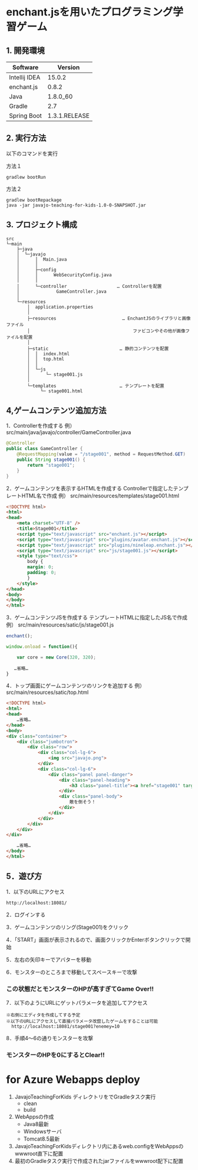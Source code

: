 # enchant.jsを用いたプログラミング学習ゲーム


## 1. 開発環境

Software  | Version
------------- | -------------
Intellij IDEA  | 15.0.2
enchant.js  | 0.8.2
Java | 1.8.0_60
Gradle | 2.7
Spring Boot | 1.3.1.RELEASE

## 2. 実行方法

以下のコマンドを実行

方法１

    gradlew bootRun
    
方法２

    gradlew bootRepackage
    java -jar javajo-teaching-for-kids-1.0-0-SNAPSHOT.jar

## 3. プロジェクト構成
```
src
└─main
    ├─java
    │  └─javajo
    │      │  Main.java
    │      │
    │      ├─config
    │      │      WebSecurityConfig.java
    │      │
    │      └─controller                   … Controllerを配置
    │              GameController.java
    │
    └─resources
        │  application.properties
        │
        ├─resources                         … EnchantJSのライブラリと画像ファイル
        │                                       ファビコンやその他が画像ファイルを配置
        │
        ├─static                           … 静的コンテンツを配置
        │  │  index.html
        │  │  top.html
        │  │
        │  └─js
        │      └─ stage001.js
        │
        └─templates                        … テンプレートを配置
             └─ stage001.html
```

## 4,ゲームコンテンツ追加方法

1．Controllerを作成する
例）
src/main/java/javajo/controller/GameController.java
```java
@Controller
public class GameController {
    @RequestMapping(value = "/stage001", method = RequestMethod.GET)
    public String stage001() {
        return "stage001";
    }
}
```

2．ゲームコンテンツを表示するHTMLを作成する
Controllerで指定したテンプレートHTML名で作成
例）
src/main/resources/templates/stage001.html
```html
<!DOCTYPE html>
<html>
<head>
    <meta charset="UTF-8" />
    <title>Stage001</title>
    <script type="text/javascript" src="enchant.js"></script>
    <script type="text/javascript" src="plugins/avatar.enchant.js"></script>
    <script type="text/javascript" src="plugins/nineleap.enchant.js"></script>
    <script type="text/javascript" src="js/stage001.js"></script>
    <style type="text/css">
        body {
        margin: 0;
        padding: 0;
        }
    </style>
</head>
<body>
</body>
</html>
```

3．ゲームコンテンツJSを作成する
テンプレートHTMLに指定したJS名で作成
例）
src/main/resources/satic/js/stage001.js
```javascript
enchant();

window.onload = function(){

    var core = new Core(320, 320);
    
   …省略…
}
```

4．トップ画面にゲームコンテンツのリンクを追加する
例）
src/main/resources/satic/top.html
```html
<!DOCTYPE html>
<html>
<head>
    …省略…
</head>
<body>
<div class="container">
    <div class="jumbotron">
        <div class="row">
            <div class="col-lg-6">
                <img src="javajo.png">
            </div>
            <div class="col-lg-6">
                <div class="panel panel-danger">
                    <div class="panel-heading">
                        <h3 class="panel-title"><a href="stage001" target="content">Stage001</a></h3>
                    </div>
                    <div class="panel-body">
                        敵を倒そう！
                    </div>
                </div>
            </div>
        </div>
    </div>
</div>

    …省略…
</body>
</html>

```

## 5．遊び方

1．以下のURLにアクセス

    http://localhost:18081/

2．ログインする

3．ゲームコンテンツのリング(Stage001)をクリック

4．「START」画面が表示されるので、画面クリックかEnterボタンクリックで開始

5．左右の矢印キーでアバターを移動

6．モンスターのところまで移動してスペースキーで攻撃

### この状態だとモンスターのHPが高すぎてGame Over!!

7．以下のようにURLにゲットパラメータを追加してアクセス

    ※右側にエディタを作成してする予定
    ※以下のURLにアクセスして直接パラメータ改竄したゲームをすることは可能
      http://localhost:18081/stage001?enemey=10

8．手順4～6の通りモンスターを攻撃

### モンスターのHPを0にするとClear!!


# for Azure Webapps deploy

1. JavajoTeachingForKids ディレクトリをでGradleタスク実行
    - clean
    - build
1. WebAppsの作成
    - Java8最新
    - Windowsサーバ
    - Tomcat8.5最新
1. JavajoTeachingForKidsディレクトリ内にあるweb.configをWebAppsのwwwroot直下に配置
1. 最初のGradleタスク実行で作成されたjarファイルをwwwroot配下に配置 
